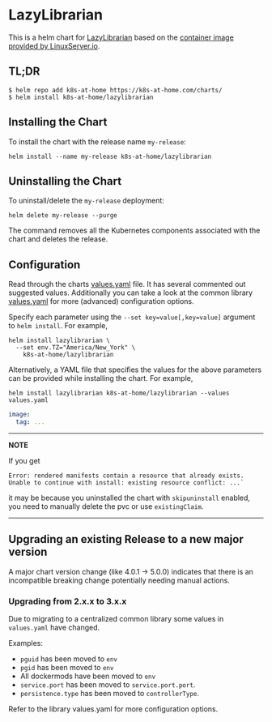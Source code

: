 # LazyLibrarian

This is a helm chart for [LazyLibrarian](https://gitlab.com/LazyLibrarian/LazyLibrarian.git) based on the [container image provided by LinuxServer.io](https://hub.docker.com/r/linuxserver/lazylibrarian/).

## TL;DR

```shell
$ helm repo add k8s-at-home https://k8s-at-home.com/charts/
$ helm install k8s-at-home/lazylibrarian
```

## Installing the Chart

To install the chart with the release name `my-release`:

```console
helm install --name my-release k8s-at-home/lazylibrarian
```

## Uninstalling the Chart

To uninstall/delete the `my-release` deployment:

```console
helm delete my-release --purge
```

The command removes all the Kubernetes components associated with the chart and deletes the release.

## Configuration
Read through the charts [values.yaml](https://github.com/k8s-at-home/charts/blob/master/charts/lazylibrarian/values.yaml)
file. It has several commented out suggested values.
Additionally you can take a look at the common library [values.yaml](https://github.com/k8s-at-home/charts/blob/master/charts/common/values.yaml) for more (advanced) configuration options.

Specify each parameter using the `--set key=value[,key=value]` argument to `helm install`. For example,
```console
helm install lazylibrarian \
  --set env.TZ="America/New_York" \
    k8s-at-home/lazylibrarian
```
Alternatively, a YAML file that specifies the values for the above parameters can be provided while installing the
chart. For example,
```console
helm install lazylibrarian k8s-at-home/lazylibrarian --values values.yaml
```

```yaml
image:
  tag: ...
```

---
**NOTE**

If you get
```console
Error: rendered manifests contain a resource that already exists. Unable to continue with install: existing resource conflict: ...`
```
it may be because you uninstalled the chart with `skipuninstall` enabled, you need to manually delete the pvc or use `existingClaim`.

---

## Upgrading an existing Release to a new major version

A major chart version change (like 4.0.1 -> 5.0.0) indicates that there is an incompatible breaking change potentially needing manual actions.

### Upgrading from 2.x.x to 3.x.x

Due to migrating to a centralized common library some values in `values.yaml` have changed.

Examples:

* `pguid` has been moved to `env`
* `pgid` has been moved to `env`
* All dockermods have been moved to `env`
* `service.port` has been moved to `service.port.port`.
* `persistence.type` has been moved to `controllerType`.

Refer to the library values.yaml for more configuration options.
